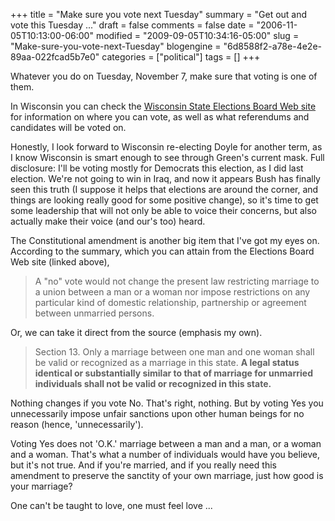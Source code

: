 +++
title = "Make sure you vote next Tuesday"
summary = "Get out and vote this Tuesday ..."
draft = false
comments = false
date = "2006-11-05T10:13:00-06:00"
modified = "2009-09-05T10:34:16-05:00"
slug = "Make-sure-you-vote-next-Tuesday"
blogengine = "6d8588f2-a78e-4e2e-89aa-022fcad5b7e0"
categories = ["political"]
tags = []
+++

<p>Whatever you do on Tuesday, November 7, make sure that voting is one of them.<!--more--></p>
<p>In Wisconsin you can check the <a rel="nofollow" href="http://elections.state.wi.us/">Wisconsin State Elections Board Web site</a> for information on where you can vote, as well as what referendums and candidates will be voted on.</p>
<p>Honestly, I look forward to Wisconsin re-electing Doyle for another term, as I know Wisconsin is smart enough to see through Green's current mask. Full disclosure: I'll be voting mostly for Democrats this election, as I did last election. We're not going to win in Iraq, and now it appears Bush has finally seen this truth (I suppose it helps that elections are around the corner, and things are looking really good for some positive change), so it's time to get some leadership that will not only be able to voice their concerns, but also actually make their voice (and our's too) heard.</p>
<p>The Constitutional amendment is another big item that I've got my eyes on. According to the summary, which you can attain from the Elections Board Web site (linked above),</p>
<blockquote>A "no" vote would not change the present law restricting marriage to a union between a man or a woman nor impose restrictions on any particular kind of domestic relationship, partnership or agreement between unmarried persons.</blockquote>
<p>Or, we can take it direct from the source (emphasis my own).</p>
<blockquote>Section 13. Only a marriage between one man and one woman shall be valid or recognized as a marriage in this state. <strong>A legal status identical or substantially similar to that of marriage for unmarried individuals shall not be valid or recognized in this state.</strong></blockquote>
<p>Nothing changes if you vote No. That's right, nothing. But by voting Yes you unnecessarily impose unfair sanctions upon other human beings for no reason (hence, 'unnecessarily').</p>
<p>Voting Yes does not 'O.K.' marriage between a man and a man, or a woman and a woman. That's what a number of individuals would have you believe, but it's not true. And if you're married, and if you really need this amendment to preserve the sanctity of your own marriage, just how good is your marriage?</p>
<p>One can't be taught to love, one must feel love ...</p>
